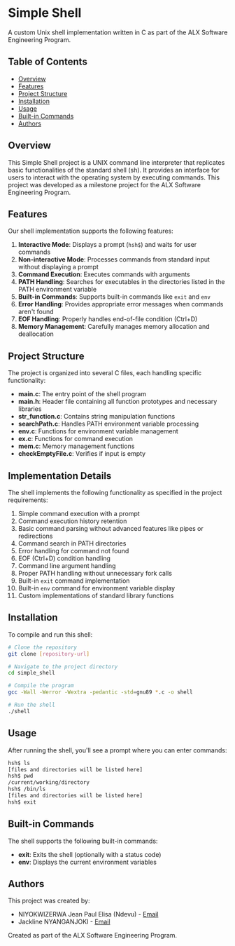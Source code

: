 # Simple Shell

A custom Unix shell implementation written in C as part of the ALX Software Engineering Program.

## Table of Contents

- [Overview](#overview)
- [Features](#features)
- [Project Structure](#project-structure)
- [Installation](#installation)
- [Usage](#usage)
- [Built-in Commands](#built-in-commands)
- [Authors](#authors)

## Overview

This Simple Shell project is a UNIX command line interpreter that replicates basic functionalities of the standard shell (sh). It provides an interface for users to interact with the operating system by executing commands. This project was developed as a milestone project for the ALX Software Engineering Program.

## Features

Our shell implementation supports the following features:

1. **Interactive Mode**: Displays a prompt (`hsh$`) and waits for user commands
2. **Non-interactive Mode**: Processes commands from standard input without displaying a prompt
3. **Command Execution**: Executes commands with arguments
4. **PATH Handling**: Searches for executables in the directories listed in the PATH environment variable
5. **Built-in Commands**: Supports built-in commands like `exit` and `env`
6. **Error Handling**: Provides appropriate error messages when commands aren't found
7. **EOF Handling**: Properly handles end-of-file condition (Ctrl+D)
8. **Memory Management**: Carefully manages memory allocation and deallocation

## Project Structure

The project is organized into several C files, each handling specific functionality:

- **main.c**: The entry point of the shell program
- **main.h**: Header file containing all function prototypes and necessary libraries
- **str_function.c**: Contains string manipulation functions
- **searchPath.c**: Handles PATH environment variable processing
- **env.c**: Functions for environment variable management
- **ex.c**: Functions for command execution
- **mem.c**: Memory management functions
- **checkEmptyFile.c**: Verifies if input is empty

## Implementation Details

The shell implements the following functionality as specified in the project requirements:

1. Simple command execution with a prompt
2. Command execution history retention
3. Basic command parsing without advanced features like pipes or redirections
4. Command search in PATH directories
5. Error handling for command not found
6. EOF (Ctrl+D) condition handling
7. Command line argument handling
8. Proper PATH handling without unnecessary fork calls
9. Built-in `exit` command implementation
10. Built-in `env` command for environment variable display
11. Custom implementations of standard library functions

## Installation

To compile and run this shell:

```bash
# Clone the repository
git clone [repository-url]

# Navigate to the project directory
cd simple_shell

# Compile the program
gcc -Wall -Werror -Wextra -pedantic -std=gnu89 *.c -o shell

# Run the shell
./shell
```

## Usage

After running the shell, you'll see a prompt where you can enter commands:

```bash
hsh$ ls
[files and directories will be listed here]
hsh$ pwd
/current/working/directory
hsh$ /bin/ls
[files and directories will be listed here]
hsh$ exit
```

## Built-in Commands

The shell supports the following built-in commands:

- **exit**: Exits the shell (optionally with a status code)
- **env**: Displays the current environment variables

## Authors

This project was created by:

- NIYOKWIZERWA Jean Paul Elisa (Ndevu) - [Email](mailto:jeanpaulelissa99@gmail.com)
- Jackline NYANGANJOKI - [Email](mailto:jacklinenyaganjoki@gmail.com)

Created as part of the ALX Software Engineering Program.
